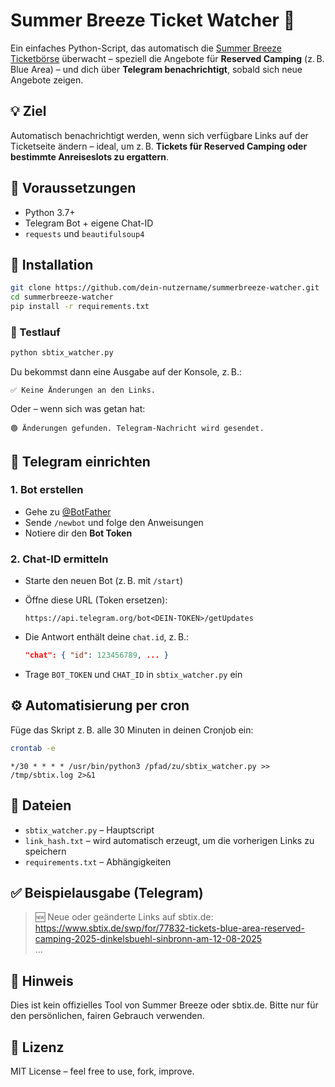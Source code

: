 # Summer Breeze Ticket Watcher 🎫

Ein einfaches Python-Script, das automatisch die [Summer Breeze Ticketbörse](https://www.sbtix.de/swp) überwacht – speziell die Angebote für **Reserved Camping** (z. B. Blue Area) – und dich über **Telegram benachrichtigt**, sobald sich neue Angebote zeigen.

## 💡 Ziel

Automatisch benachrichtigt werden, wenn sich verfügbare Links auf der Ticketseite ändern – ideal, um z. B. **Tickets für Reserved Camping oder bestimmte Anreiseslots zu ergattern**.

## 🔧 Voraussetzungen

- Python 3.7+
- Telegram Bot + eigene Chat-ID
- `requests` und `beautifulsoup4`

## 🐍 Installation

```bash
git clone https://github.com/dein-nutzername/summerbreeze-watcher.git
cd summerbreeze-watcher
pip install -r requirements.txt
```

### 🧪 Testlauf

```bash
python sbtix_watcher.py
```

Du bekommst dann eine Ausgabe auf der Konsole, z. B.:

```
✅ Keine Änderungen an den Links.
```

Oder – wenn sich was getan hat:

```
🟢 Änderungen gefunden. Telegram-Nachricht wird gesendet.
```

## 📲 Telegram einrichten

### 1. Bot erstellen

- Gehe zu [@BotFather](https://t.me/botfather)
- Sende `/newbot` und folge den Anweisungen
- Notiere dir den **Bot Token**

### 2. Chat-ID ermitteln

- Starte den neuen Bot (z. B. mit `/start`)
- Öffne diese URL (Token ersetzen):

  ```
  https://api.telegram.org/bot<DEIN-TOKEN>/getUpdates
  ```

- Die Antwort enthält deine `chat.id`, z. B.:

  ```json
  "chat": { "id": 123456789, ... }
  ```

- Trage `BOT_TOKEN` und `CHAT_ID` in `sbtix_watcher.py` ein

## ⚙️ Automatisierung per cron

Füge das Skript z. B. alle 30 Minuten in deinen Cronjob ein:

```bash
crontab -e
```

```cron
*/30 * * * * /usr/bin/python3 /pfad/zu/sbtix_watcher.py >> /tmp/sbtix.log 2>&1
```

## 📂 Dateien

- `sbtix_watcher.py` – Hauptscript
- `link_hash.txt` – wird automatisch erzeugt, um die vorherigen Links zu speichern
- `requirements.txt` – Abhängigkeiten

## ✅ Beispielausgabe (Telegram)

> 🆕 Neue oder geänderte Links auf sbtix.de:  
> https://www.sbtix.de/swp/for/77832-tickets-blue-area-reserved-camping-2025-dinkelsbuehl-sinbronn-am-12-08-2025  
> ...

## 🛟 Hinweis

Dies ist kein offizielles Tool von Summer Breeze oder sbtix.de. Bitte nur für den persönlichen, fairen Gebrauch verwenden.

## 📘 Lizenz

MIT License – feel free to use, fork, improve.
